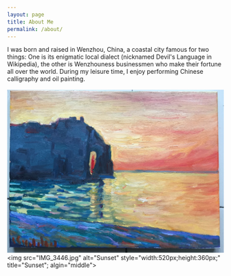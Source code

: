 ```yaml
---
layout: page
title: About Me
permalink: /about/
---
```

I was born and raised in Wenzhou, China, a coastal city famous for two things: One is its enigmatic local dialect (nicknamed Devil's Language in Wikipedia), the other is Wenzhouness businessmen who make their fortune all over the world. During my leisure time, I enjoy performing Chinese calligraphy and oil painting. 
<br>
<br>
![Sunset](IMG_3446.jpg)
<img src="IMG_3446.jpg" alt="Sunset" style="width:520px;height:360px;" title="Sunset"; algin="middle">
<br>

